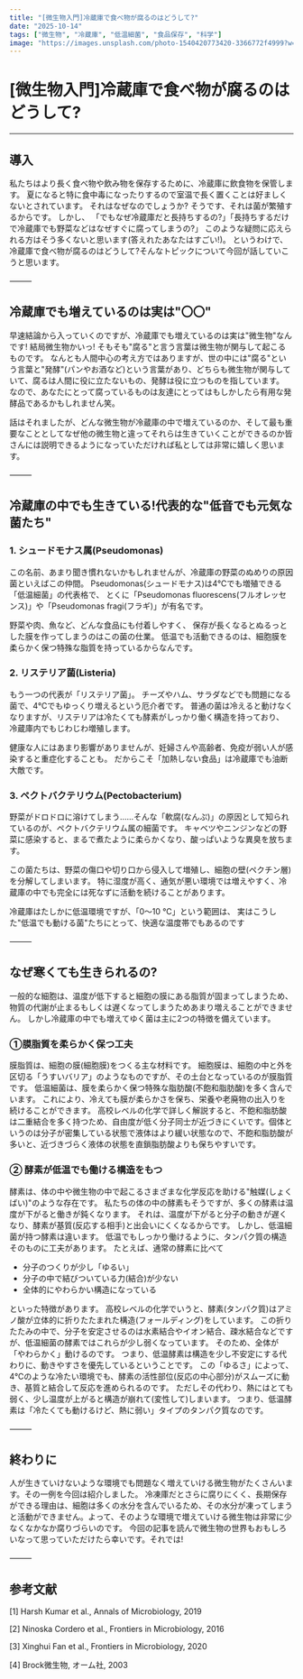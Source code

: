 ```yaml
---
title: "[微生物入門]冷蔵庫で食べ物が腐るのはどうして?"
date: "2025-10-14"
tags: ["微生物", "冷蔵庫", "低温細菌", "食品保存", "科学"]
image: "https://images.unsplash.com/photo-1540420773420-3366772f4999?w=800&h=400&fit=crop"
---
```


# [微生物入門]冷蔵庫で食べ物が腐るのはどうして?

---

## 導入

私たちはより長く食べ物や飲み物を保存するために、冷蔵庫に飲食物を保管します。
夏になると特に食中毒になったりするので室温で長く置くことは好ましくないとされています。
それはなぜなのでしょうか?
そうです、それは菌が繁殖するからです。
しかし、
「でもなぜ冷蔵庫だと長持ちするの?」「長持ちするだけで冷蔵庫でも野菜などはなぜすぐに腐ってしまうの?」
このような疑問に応えられる方はそう多くないと思います(答えれたあなたはすごい!)。
というわけで、冷蔵庫で食べ物が腐るのはどうして?そんなトピックについて今回が話していこうと思います。

⸻

## 冷蔵庫でも増えているのは実は"〇〇"

早速結論から入っていくのですが、冷蔵庫でも増えているのは実は"微生物"なんです!
結局微生物かいっ!
そもそも"腐る"と言う言葉は微生物が関与して起こるものです。
なんとも人間中心の考え方ではありますが、世の中には"腐る"という言葉と"発酵"(パンやお酒など)という言葉があり、どちらも微生物が関与していて、腐るは人間に役に立たないもの、発酵は役に立つものを指しています。
なので、あなたにとって腐っているものは友達にとってはもしかしたら有用な発酵品であるかもしれません笑。

話はそれましたが、どんな微生物が冷蔵庫の中で増えているのか、そして最も重要なこととしてなぜ他の微生物と違ってそれらは生きていくことができるのか皆さんには説明できるようになっていただければ私としては非常に嬉しく思います。

⸻

## 冷蔵庫の中でも生きている!代表的な"低音でも元気な菌たち"

### 1. シュードモナス属(Pseudomonas)

この名前、あまり聞き慣れないかもしれませんが、冷蔵庫の野菜のぬめりの原因菌といえばこの仲間。
Pseudomonas(シュードモナス)は4℃でも増殖できる「低温細菌」の代表格で、
とくに「Pseudomonas fluorescens(フルオレッセンス)」や「Pseudomonas fragi(フラギ)」が有名です。

野菜や肉、魚など、どんな食品にも付着しやすく、
保存が長くなるとぬるっとした膜を作ってしまうのはこの菌の仕業。
低温でも活動できるのは、細胞膜を柔らかく保つ特殊な脂質を持っているからなんです。

### 2. リステリア菌(Listeria)

もう一つの代表が「リステリア菌」。
チーズやハム、サラダなどでも問題になる菌で、4℃でもゆっくり増えるという厄介者です。
普通の菌は冷えると動けなくなりますが、リステリアは冷たくても酵素がしっかり働く構造を持っており、
冷蔵庫内でもじわじわ増殖します。

健康な人にはあまり影響がありませんが、妊婦さんや高齢者、免疫が弱い人が感染すると重症化することも。
だからこそ「加熱しない食品」は冷蔵庫でも油断大敵です。

### 3. ペクトバクテリウム(Pectobacterium)

野菜がドロドロに溶けてしまう……そんな「軟腐(なんぷ)」の原因として知られているのが、ペクトバクテリウム属の細菌です。
キャベツやニンジンなどの野菜に感染すると、まるで煮たように柔らかくなり、酸っぱいような異臭を放ちます。

この菌たちは、野菜の傷口や切り口から侵入して増殖し、細胞の壁(ペクチン層)を分解してしまいます。
特に湿度が高く、通気が悪い環境では増えやすく、冷蔵庫の中でも完全には死なずに活動を続けることがあります。

冷蔵庫はたしかに低温環境ですが、「0〜10 ℃」という範囲は、
実はこうした"低温でも動ける菌"たちにとって、快適な温度帯でもあるのです

⸻

## なぜ寒くても生きられるの?

一般的な細胞は、温度が低下すると細胞の膜にある脂質が固まってしまうため、物質の代謝が止まるもしくは遅くなってしまうためあまり増えることができません。
しかし冷蔵庫の中でも増えてゆく菌は主に2つの特徴を備えています。

### ①膜脂質を柔らかく保つ工夫

膜脂質は、細胞の膜(細胞膜)をつくる主な材料です。
細胞膜は、細胞の中と外を区切る「うすいバリア」のようなものですが、その土台となっているのが膜脂質です。
低温細菌は、膜を柔らかく保つ特殊な脂肪酸(不飽和脂肪酸)を多く含んでいます。
これにより、冷えても膜が柔らかさを保ち、栄養や老廃物の出入りを続けることができます。
高校レベルの化学で詳しく解説すると、不飽和脂肪酸は二重結合を多く持つため、自由度が低く分子同士が近づきにくいです。個体というのは分子が密集している状態で液体はより緩い状態なので、不飽和脂肪酸が多いと、近づきづらく液体の状態を直鎖脂肪酸よりも保ちやすいです。

### ② 酵素が低温でも働ける構造をもつ

酵素は、体の中や微生物の中で起こるさまざまな化学反応を助ける"触媒(しょくばい)"のような存在です。
私たちの体の中の酵素もそうですが、多くの酵素は温度が下がると働きが鈍くなります。
それは、温度が下がると分子の動きが遅くなり、酵素が基質(反応する相手)と出会いにくくなるからです。
しかし、低温細菌が持つ酵素は違います。
低温でもしっかり働けるように、タンパク質の構造そのものに工夫があります。
たとえば、通常の酵素に比べて
- 分子のつくりが少し「ゆるい」
- 分子の中で結びついている力(結合)が少ない
- 全体的にやわらかい構造になっている

といった特徴があります。
高校レベルの化学でいうと、酵素(タンパク質)はアミノ酸が立体的に折りたたまれた構造(フォールディング)をしています。
この折りたたみの中で、分子を安定させるのは水素結合やイオン結合、疎水結合などですが、低温細菌の酵素ではこれらが少し弱くなっています。
そのため、全体が「やわらかく」動けるのです。
つまり、低温酵素は構造を少し不安定にする代わりに、動きやすさを優先しているということです。
この「ゆるさ」によって、4℃のような冷たい環境でも、酵素の活性部位(反応の中心部分)がスムーズに動き、基質と結合して反応を進められるのです。
ただしその代わり、熱にはとても弱く、少し温度が上がると構造が崩れて(変性して)しまいます。
つまり、低温酵素は「冷たくても動けるけど、熱に弱い」タイプのタンパク質なのです。

⸻

## 終わりに

人が生きていけないような環境でも問題なく増えていける微生物がたくさんいます。その一例を今回は紹介しました。
冷凍庫だとさらに腐りにくく、長期保存ができる理由は、細胞は多くの水分を含んでいるため、その水分が凍ってしまうと活動ができません。よって、そのような環境で増えていける微生物は非常に少なくなかなか腐りづらいのです。
今回の記事を読んで微生物の世界もおもしろいなって思っていただけたら幸いです。それでは!

⸻

## 参考文献

[1] Harsh Kumar et al., Annals of Microbiology, 2019

[2] Ninoska Cordero et al., Frontiers in Microbiology, 2016

[3] Xinghui Fan et al., Frontiers in Microbiology, 2020

[4] Brock微生物, オーム社, 2003
